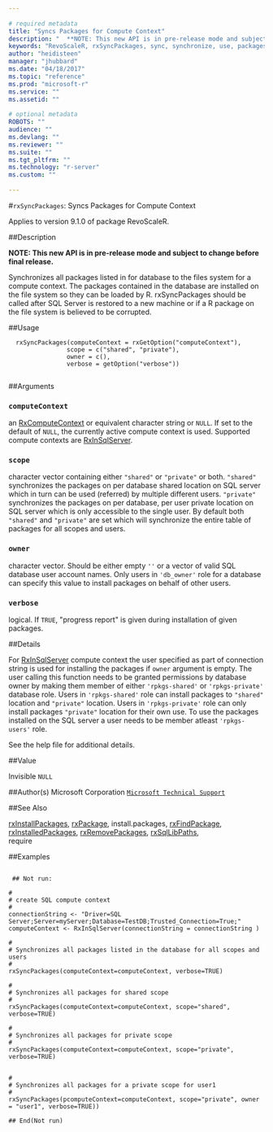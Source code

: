 ```yaml
--- 
 
# required metadata 
title: "Syncs Packages for Compute Context" 
description: "  **NOTE: This new API is in pre-release mode and subject to change before final release.**  Synchronizes all packages listed in for database to the files system for a compute context. The packages contained in the database are installed on the file system so they can be loaded by R. rxSyncPackages should be called after SQL Server is restored to a new machine or if a R package on the file system is believed to be corrupted.  " 
keywords: "RevoScaleR, rxSyncPackages, sync, synchronize, use, packages, sql" 
author: "heidisteen" 
manager: "jhubbard" 
ms.date: "04/18/2017" 
ms.topic: "reference" 
ms.prod: "microsoft-r" 
ms.service: "" 
ms.assetid: "" 
 
# optional metadata 
ROBOTS: "" 
audience: "" 
ms.devlang: "" 
ms.reviewer: "" 
ms.suite: "" 
ms.tgt_pltfrm: "" 
ms.technology: "r-server" 
ms.custom: "" 
 
--- 
```

 
 
 #`rxSyncPackages`: Syncs Packages for Compute Context

 Applies to version 9.1.0 of package RevoScaleR.
 
 ##Description
 

**NOTE: This new API is in pre-release mode and subject to change before final release.**

Synchronizes all packages listed in for database to the files system for a compute context. The packages contained in the database are installed on the file system so they can be loaded by R. rxSyncPackages should be called after SQL Server is restored to a new machine or if a R package on the file system is believed to be corrupted.

 
 
 ##Usage

```   
  rxSyncPackages(computeContext = rxGetOption("computeContext"), 
                scope = c("shared", "private"),
                owner = c(),
                verbose = getOption("verbose"))
 
```
 
 ##Arguments

   
    
 ### `computeContext`
 an [RxComputeContext](rxcomputecontext.md) or equivalent character string or `NULL`.   If set to the default of `NULL`, the currently active compute context is used. Supported compute contexts are [RxInSqlServer](rxinsqlserver.md). 
  
  
    
 ### `scope`
 character vector containing either `"shared"` or `"private"` or both. `"shared"` synchronizes the packages on per database shared location on SQL server which in turn can be used (referred) by multiple different users. `"private"` synchronizes the packages on per database, per user private location on SQL server which is only accessible to the single user. By default both `"shared"` and `"private"` are set which will synchronize  the entire table of packages for all scopes and users. 
  
  
    
 ### `owner`
 character vector. Should be either empty `''` or a vector of valid SQL database user account names. Only users in `'db_owner'` role for a database can specify this value to install packages on  behalf of other users.  
  
  
    
 ### `verbose`
 logical. If `TRUE`, "progress report" is given during installation of given packages. 
  
 
 
 ##Details
 
For [RxInSqlServer](rxinsqlserver.md) compute context the user specified as part of connection string is used for installing the packages if `owner` argument is empty. The user calling this function needs to be granted permissions by database owner by making them member of either `'rpkgs-shared'` or `'rpkgs-private'` database role. Users in `'rpkgs-shared'` role can install packages to `"shared"` location and `"private"` location. Users in `'rpkgs-private'` role can only install packages `"private"` location for their own use. To use the packages installed on the SQL server a user needs to be member atleast `'rpkgs-users'` role.

See the help file for additional details.
 
 
 
 ##Value
 
Invisible `NULL`
 
 
 ##Author(s)
 Microsoft Corporation [`Microsoft Technical Support`](https://go.microsoft.com/fwlink/?LinkID=698556&clcid=0x409)
 
 
 ##See Also
 
[rxInstallPackages](rxinstallpackages.md),
[rxPackage](rxpackage.md),
install.packages,
[rxFindPackage](rxfindpackage.md),
[rxInstalledPackages](rxinstalledpackages.md),
[rxRemovePackages](rxremovepackages.md),
[rxSqlLibPaths](rxsqllibpaths.md),   
require
   
 ##Examples

 ```
   
  ## Not run:
 
#
# create SQL compute context
#
connectionString <- "Driver=SQL Server;Server=myServer;Database=TestDB;Trusted_Connection=True;"
computeContext <- RxInSqlServer(connectionString = connectionString )

#
# Synchronizes all packages listed in the database for all scopes and users
#
rxSyncPackages(computeContext=computeContext, verbose=TRUE)

#
# Synchronizes all packages for shared scope
#
rxSyncPackages(computeContext=computeContext, scope="shared", verbose=TRUE)

#
# Synchronizes all packages for private scope
#
rxSyncPackages(computeContext=computeContext, scope="private", verbose=TRUE)


#
# Synchronizes all packages for a private scope for user1
#
rxSyncPackages(pcomputeContext=computeContext, scope="private", owner = "user1", verbose=TRUE))

 ## End(Not run) 
  
 
```
     
 
 
 
 
 
 
